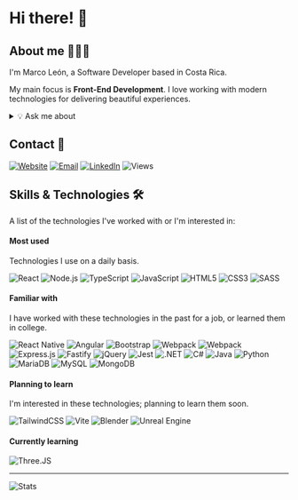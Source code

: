 # Hi there! 👋

## About me 👨🏻‍💻

I'm Marco León, a Software Developer based in Costa Rica.


My main focus is <strong>Front-End Development</strong>. I love working with modern technologies for delivering beautiful experiences.



<details>
<summary>💡 Ask me about</summary>

<br>

```typescript
const user: Dev = {
    fullName: "Marco Leon",
    country: "Costa Rica 🇨🇷",
    languages: ["English 🇺🇸", "Spanish 🇲🇽"],
    topics: {
        'Tech': { icon: '🤖', valid: true },
        'Videogames': { icon: '👾', valid: true },
        'Art': { icon: '🎨', valid: true },
        'Music': { icon: '🎧', valid: true },
        'Gamedev': { icon: '🎮', valid: true },
        'Space': { icon: '🚀', valid: true },
    }
};
```

</details>


## Contact 💬

[![Website](https://img.shields.io/badge/website-20232A?style=for-the-badge&logo=Google%20Home&logoColor=FF7F50)](https://marcoleon.dev/)
[![Email](https://img.shields.io/badge/email-20232A?style=for-the-badge&logo=Gmail&logoColor=FF7F50)](mailto:marcotleonv@gmail.com)
[![LinkedIn](https://img.shields.io/badge/LinkedIn-20232A?style=for-the-badge&logo=linkedin&logoColor=0077B5)](https://www.linkedin.com/in/marcoleonv/)
![Views](https://hits.sh/github.com/mtlv99/hits.svg?style=for-the-badge&label=Profile%20views&color=20232A&labelColor=20232A)


## Skills & Technologies 🛠️

A list of the technologies I've worked with or I'm interested in:

#### Most used

Technologies I use on a daily basis.

![React](https://img.shields.io/badge/React-20232A?style=for-the-badge&logo=react&logoColor=61DAFB)
![Node.js](https://img.shields.io/badge/Node.js-20232A?style=for-the-badge&logo=nodedotjs&logoColor=339933)
![TypeScript](https://img.shields.io/badge/TypeScript-20232A?style=for-the-badge&logo=typescript&logoColor=007ACC)
![JavaScript](https://img.shields.io/badge/JavaScript-20232A?style=for-the-badge&logo=javascript&logoColor=F7DF1E)
![HTML5](https://img.shields.io/badge/HTML5-20232A?style=for-the-badge&logo=html5&logoColor=E34F26)
![CSS3](https://img.shields.io/badge/CSS3-20232A?style=for-the-badge&logo=css3&logoColor=1572B6)
![SASS](https://img.shields.io/badge/Sass-20232A?style=for-the-badge&logo=sass&logoColor=CC6699)

#### Familiar with

I have worked with these technologies in the past for a job, or learned them in college.

![React Native](https://img.shields.io/badge/React_Native-20232A?style=for-the-badge&logo=react&logoColor=61DAFB)
![Angular](https://img.shields.io/badge/Angular-20232A?style=for-the-badge&logo=angular&logoColor=DD0031)
![Bootstrap](https://img.shields.io/badge/Bootstrap-20232A?style=for-the-badge&logo=bootstrap&logoColor=563D7C)
![Webpack](https://img.shields.io/badge/Webpack-20232A?style=for-the-badge&logo=webpack&logoColor=8DD6F9)
![Webpack](https://img.shields.io/badge/Adobe%20XD-20232A?style=for-the-badge&logo=Adobe%20XD&logoColor=CC6699)
![Express.js](https://img.shields.io/badge/Express.js-20232A?style=for-the-badge&logo=express&logoColor=white)
![Fastify](https://img.shields.io/badge/fastify-20232A?style=for-the-badge&logo=fastify&logoColor=white)
![jQuery](https://img.shields.io/badge/jQuery-20232A?style=for-the-badge&logo=jquery&logoColor=0769AD)
![Jest](https://img.shields.io/badge/Jest-20232A?style=for-the-badge&logo=jest&logoColor=C21325)
![.NET](https://img.shields.io/badge/.NET-20232A?style=for-the-badge&logo=dotnet&logoColor=512BD4)
![C#](https://img.shields.io/badge/C%23-20232A?style=for-the-badge&logo=c-sharp&logoColor=239120)
![Java](https://img.shields.io/badge/Java-20232A?style=for-the-badge&logo=Oracle&logoColor=F80000)
![Python](https://img.shields.io/badge/Python-20232A?style=for-the-badge&logo=python&logoColor=0769AD)
![MariaDB](https://img.shields.io/badge/MariaDB-20232A?style=for-the-badge&logo=mariadb&logoColor=0769AD)
![MySQL](https://img.shields.io/badge/MySQL-20232A?style=for-the-badge&logo=mysql&logoColor=005C84)
![MongoDB](https://img.shields.io/badge/MongoDB-20232A?style=for-the-badge&logo=mongodb&logoColor=4EA94B)

#### Planning to learn

I'm interested in these technologies; planning to learn them soon.

![TailwindCSS](https://img.shields.io/badge/Tailwind_CSS-20232A?style=for-the-badge&logo=tailwind-css&logoColor=38B2AC)
![Vite](https://img.shields.io/badge/Vite-20232A?style=for-the-badge&logo=vite&logoColor=B73BFE)
![Blender](https://img.shields.io/badge/-Blender-20232A?style=for-the-badge&logo=blender&logoColor=23F5792A)
![Unreal Engine](https://img.shields.io/badge/-Unreal%20Engine-20232A?style=for-the-badge&logo=unreal-engine&logoColor=white)

#### Currently learning

![Three.JS](https://img.shields.io/badge/Three.Js-20232A?style=for-the-badge&logo=three.js&logoColor=white)

<hr>

![Stats](https://github-readme-stats.vercel.app/api/top-langs/?username=mtlv99)

